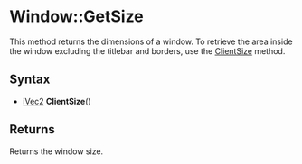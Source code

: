 # Window::GetSize #
This method returns the dimensions of a window. To retrieve the area inside the window excluding the titlebar and borders, use the [ClientSize](Window_ClientSize.md) method.

## Syntax ##
- [iVec2](iVec2.md) **ClientSize**()

## Returns ##
Returns the window size.